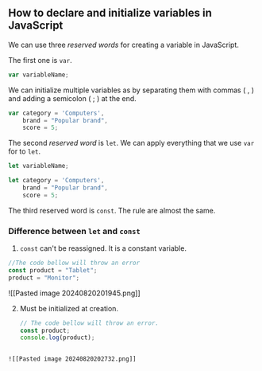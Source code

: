 ## How to declare and initialize variables in JavaScript

We can use three *reserved words* for creating a variable in JavaScript.

The first one is `var`.

```js
var variableName;
```

We can initialize multiple variables as by separating them with commas ( , ) and adding a semicolon ( ; ) at the end.

```js
var category = 'Computers',
	brand = "Popular brand",
	score = 5;
```

The second *reserved word* is `let`. We can apply everything that we use `var` for to `let`.

```js
let variableName;

let category = 'Computers',
	brand = "Popular brand",
	score = 5;
```

The third reserved word is `const`. The rule are almost the same.

### Difference between `let` and `const`

1. `const` can't be reassigned. It is a constant variable.

```JavaScript
//The code bellow will throw an error
const product = "Tablet";
product = "Monitor";
```

![[Pasted image 20240820201945.png]]

2. Must be initialized at creation.

	```js
	// The code bellow will throw an error.
	const product;
	console.log(product);
```

![[Pasted image 20240820202732.png]] 